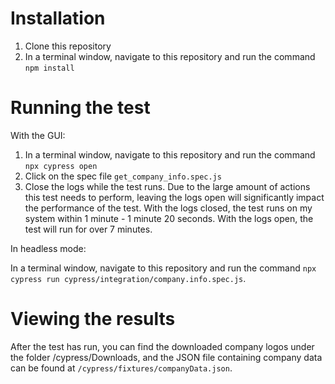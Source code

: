 # Installation
1. Clone this repository
2. In a terminal window, navigate to this repository and run the command ```npm install```


# Running the test
With the GUI:
1. In a terminal window, navigate to this repository and run the command ```npx cypress open```
2. Click on the spec file ```get_company_info.spec.js```
3. Close the logs while the test runs. Due to the large amount of actions this test needs to perform, leaving the logs open
will significantly impact the performance of the test. With the logs closed, the test runs on my system within 1 minute - 1 minute 20 seconds. With the logs open,
the test will run for over 7 minutes.

In headless mode:

In a terminal window, navigate to this repository and run the command ```npx cypress run cypress/integration/company.info.spec.js```.



# Viewing the results
After the test has run, you can find the downloaded company logos under the folder /cypress/Downloads, and the JSON file containing company data can be 
found at ```/cypress/fixtures/companyData.json```.
